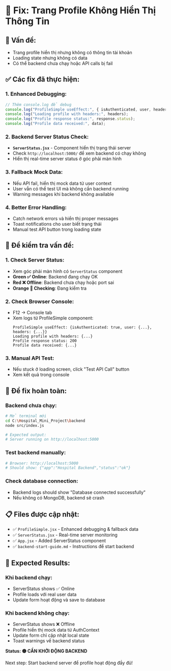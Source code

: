 # 🔧 Fix: Trang Profile Không Hiển Thị Thông Tin

## 🚨 **Vấn đề:**

- Trang profile hiển thị nhưng không có thông tin tài khoản
- Loading state nhưng không có data
- Có thể backend chưa chạy hoặc API calls bị fail

## ✅ **Các fix đã thực hiện:**

### **1. Enhanced Debugging:**

```javascript
// Thêm console.log để debug
console.log("ProfileSimple useEffect:", { isAuthenticated, user, headers });
console.log("Loading profile with headers:", headers);
console.log("Profile response status:", response.status);
console.log("Profile data received:", data);
```

### **2. Backend Server Status Check:**

- **`ServerStatus.jsx`** - Component hiển thị trạng thái server
- Check `http://localhost:5000/` để xem backend có chạy không
- Hiển thị real-time server status ở góc phải màn hình

### **3. Fallback Mock Data:**

- Nếu API fail, hiển thị mock data từ user context
- User vẫn có thể test UI mà không cần backend running
- Warning messages khi backend không available

### **4. Better Error Handling:**

- Catch network errors và hiển thị proper messages
- Toast notifications cho user biết trạng thái
- Manual test API button trong loading state

## 🧪 **Để kiểm tra vấn đề:**

### **1. Check Server Status:**

- Xem góc phải màn hình có `ServerStatus` component
- **Green ✅ Online**: Backend đang chạy OK
- **Red ❌ Offline**: Backend chưa chạy hoặc port sai
- **Orange 🔄 Checking**: Đang kiểm tra

### **2. Check Browser Console:**

- F12 → Console tab
- Xem logs từ ProfileSimple component:
  ```
  ProfileSimple useEffect: {isAuthenticated: true, user: {...}, headers: {...}}
  Loading profile with headers: {...}
  Profile response status: 200
  Profile data received: {...}
  ```

### **3. Manual API Test:**

- Nếu stuck ở loading screen, click "Test API Call" button
- Xem kết quả trong console

## 🚀 **Để fix hoàn toàn:**

### **Backend chưa chạy:**

```bash
# Mở terminal mới
cd C:\Hospital_Mini_Project\backend
node src/index.js

# Expected output:
# Server running on http://localhost:5000
```

### **Test backend manually:**

```bash
# Browser: http://localhost:5000
# Should show: {"app":"Hospital Backend","status":"ok"}
```

### **Check database connection:**

- Backend logs should show "Database connected successfully"
- Nếu không có MongoDB, backend sẽ crash

## 📋 **Files được cập nhật:**

- ✅ `ProfileSimple.jsx` - Enhanced debugging & fallback data
- ✅ `ServerStatus.jsx` - Real-time server monitoring
- ✅ `App.jsx` - Added ServerStatus component
- ✅ `backend-start-guide.md` - Instructions để start backend

## 🎯 **Expected Results:**

### **Khi backend chạy:**

- ServerStatus shows ✅ Online
- Profile loads với real user data
- Update form hoạt động và save to database

### **Khi backend không chạy:**

- ServerStatus shows ❌ Offline
- Profile hiển thị mock data từ AuthContext
- Update form chỉ cập nhật local state
- Toast warnings về backend status

**Status: 🟡 CẦN KHỞI ĐỘNG BACKEND**

Next step: Start backend server để profile hoạt động đầy đủ!
